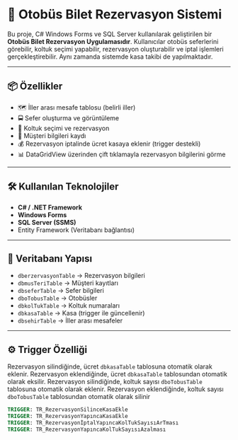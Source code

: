 # 🚌 Otobüs Bilet Rezervasyon Sistemi

Bu proje, C# Windows Forms ve SQL Server kullanılarak geliştirilen bir **Otobüs Bilet Rezervasyon Uygulamasıdır**. Kullanıcılar otobüs seferlerini görebilir, koltuk seçimi yapabilir, rezervasyon oluşturabilir ve iptal işlemleri gerçekleştirebilir. Aynı zamanda sistemde kasa takibi de yapılmaktadır.

---

## 📦 Özellikler

- 🗺️ İller arası mesafe tablosu (belirli iller)
- 🚍 Sefer oluşturma ve görüntüleme
- 🎫 Koltuk seçimi ve rezervasyon
- 👤 Müşteri bilgileri kaydı
- 💰 Rezervasyon iptalinde ücret kasaya eklenir (trigger destekli)
- 📊 DataGridView üzerinden çift tıklamayla rezervasyon bilgilerini görme

---

## 🛠️ Kullanılan Teknolojiler

- **C# / .NET Framework**
- **Windows Forms**
- **SQL Server (SSMS)**
- Entity Framework (Veritabanı bağlantısı)

---

## 🧰 Veritabanı Yapısı

- `dberzervasyonTable` → Rezervasyon bilgileri
- `dbmusTeriTable` → Müşteri kayıtları
- `dbseferTable` → Sefer bilgileri
- `dboTobusTable` → Otobüsler
- `dbkolTukTable` → Koltuk numaraları
- `dbkasaTable` → Kasa (trigger ile güncellenir)
- `dbsehirTable` → İller arası mesafeler

---

## ⚙️ Trigger Özelliği

Rezervasyon silindiğinde, ücret `dbkasaTable` tablosuna otomatik olarak eklenir.
Rezervasyon eklendiğinde, ücret `dbkasaTable` tablosundan otomatik olarak eksilir.
Rezervasyon silindiğinde, koltuk sayısı `dboTobusTable` tablosuna otomatik olarak eklenir.
Rezervasyon eklendiğinde, koltuk sayısı `dboTobusTable` tablosundan otomatik olarak silinir

```sql
TRIGGER: TR_RezervasyonSilinceKasaEkle
TRIGGER: TR_RezervasyonYapıncaKasaEkle
TRIGGER: TR_RezervasyonİptalYapıncaKolTukSayısıArTması
TRIGGER: TR_RezervasyonYapıncaKolTukSayısıAzalması

